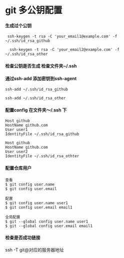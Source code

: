 # git 多公钥配置

#### 生成过个公钥

```
 ssh-keygen -t rsa -C 'your_email1@example.com' -f ~/.ssh/id_rsa_github
 
  ssh-keygen -t rsa -C 'your_email2@example.com' -f ~/.ssh/id_rsa_other
```

#### 检查公钥是否生成 检查文件夹~/.ssh

#### 通过ssh-add 添加密钥到ssh-agent

```
ssh-add ~/.ssh/id_rsa_github

ssh-add ~/.ssh/id_rsa_other
```

#### 配置config 在文件夹～/.ssh 下

```
Host github
HostName github.com
User user1
IdentityFile ~/.ssh/id_rsa_github

Host github
HostName github.com
User user2
IdentityFile ~/.ssh/id_rsa_othter

```

#### 配置仓库用户

```
查看
$ git config user.name
$ git config user.email

配置
$ git config user.name user1
$ git config user.email email1

全局配置
$ git --global config user.name user1
$ git --global config user.email email1
```

#### 检查是否成功链接

ssh -T git@对应的服务器地址
